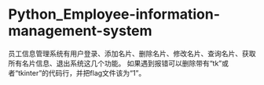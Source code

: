 # Python_Employee-information-management-system
员工信息管理系统有用户登录、添加名片、删除名片、修改名片、查询名片、获取所有名片信息、退出系统这几个功能。
如果遇到报错可以删除带有“tk”或者“tkinter”的代码行，并把flag文件该为“1”。
